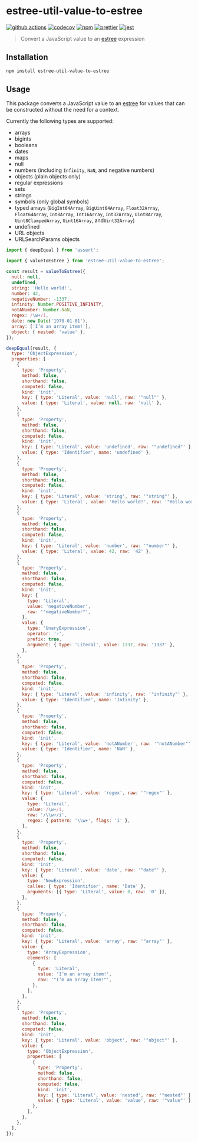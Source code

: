 # estree-util-value-to-estree

[![github actions][github actions badge]][github actions] [![codecov][codecov badge]][codecov]
[![npm][npm badge]][npm] [![prettier][prettier badge]][prettier] [![jest][jest badge]][jest]

> Convert a JavaScript value to an [estree][] expression

## Installation

```sh
npm install estree-util-value-to-estree
```

## Usage

This package converts a JavaScript value to an [estree][] for values that can be constructed without
the need for a context.

Currently the following types are supported:

- arrays
- bigints
- booleans
- dates
- maps
- null
- numbers (including `Infinity`, `NaN`, and negative numbers)
- objects (plain objects only)
- regular expressions
- sets
- strings
- symbols (only global symbols)
- typed arrays (`BigInt64Array`, `BigUint64Array`, `Float32Array`, `Float64Array`, `Int8Array`,
  `Int16Array`, `Int32Array`, `Uint8Array`, `Uint8ClampedArray`, `Uint16Array`, and`Uint32Array`)
- undefined
- URL objects
- URLSearchParams objects

```js
import { deepEqual } from 'assert';

import { valueToEstree } from 'estree-util-value-to-estree';

const result = valueToEstree({
  null: null,
  undefined,
  string: 'Hello world!',
  number: 42,
  negativeNumber: -1337,
  infinity: Number.POSITIVE_INFINITY,
  notANumber: Number.NaN,
  regex: /\w+/i,
  date: new Date('1970-01-01'),
  array: ['I’m an array item!'],
  object: { nested: 'value' },
});

deepEqual(result, {
  type: 'ObjectExpression',
  properties: [
    {
      type: 'Property',
      method: false,
      shorthand: false,
      computed: false,
      kind: 'init',
      key: { type: 'Literal', value: 'null', raw: '"null"' },
      value: { type: 'Literal', value: null, raw: 'null' },
    },
    {
      type: 'Property',
      method: false,
      shorthand: false,
      computed: false,
      kind: 'init',
      key: { type: 'Literal', value: 'undefined', raw: '"undefined"' },
      value: { type: 'Identifier', name: 'undefined' },
    },
    {
      type: 'Property',
      method: false,
      shorthand: false,
      computed: false,
      kind: 'init',
      key: { type: 'Literal', value: 'string', raw: '"string"' },
      value: { type: 'Literal', value: 'Hello world!', raw: '"Hello world!"' },
    },
    {
      type: 'Property',
      method: false,
      shorthand: false,
      computed: false,
      kind: 'init',
      key: { type: 'Literal', value: 'number', raw: '"number"' },
      value: { type: 'Literal', value: 42, raw: '42' },
    },
    {
      type: 'Property',
      method: false,
      shorthand: false,
      computed: false,
      kind: 'init',
      key: {
        type: 'Literal',
        value: 'negativeNumber',
        raw: '"negativeNumber"',
      },
      value: {
        type: 'UnaryExpression',
        operator: '-',
        prefix: true,
        argument: { type: 'Literal', value: 1337, raw: '1337' },
      },
    },
    {
      type: 'Property',
      method: false,
      shorthand: false,
      computed: false,
      kind: 'init',
      key: { type: 'Literal', value: 'infinity', raw: '"infinity"' },
      value: { type: 'Identifier', name: 'Infinity' },
    },
    {
      type: 'Property',
      method: false,
      shorthand: false,
      computed: false,
      kind: 'init',
      key: { type: 'Literal', value: 'notANumber', raw: '"notANumber"' },
      value: { type: 'Identifier', name: 'NaN' },
    },
    {
      type: 'Property',
      method: false,
      shorthand: false,
      computed: false,
      kind: 'init',
      key: { type: 'Literal', value: 'regex', raw: '"regex"' },
      value: {
        type: 'Literal',
        value: /\w+/i,
        raw: '/\\w+/i',
        regex: { pattern: '\\w+', flags: 'i' },
      },
    },
    {
      type: 'Property',
      method: false,
      shorthand: false,
      computed: false,
      kind: 'init',
      key: { type: 'Literal', value: 'date', raw: '"date"' },
      value: {
        type: 'NewExpression',
        callee: { type: 'Identifier', name: 'Date' },
        arguments: [{ type: 'Literal', value: 0, raw: '0' }],
      },
    },
    {
      type: 'Property',
      method: false,
      shorthand: false,
      computed: false,
      kind: 'init',
      key: { type: 'Literal', value: 'array', raw: '"array"' },
      value: {
        type: 'ArrayExpression',
        elements: [
          {
            type: 'Literal',
            value: 'I’m an array item!',
            raw: '"I’m an array item!"',
          },
        ],
      },
    },
    {
      type: 'Property',
      method: false,
      shorthand: false,
      computed: false,
      kind: 'init',
      key: { type: 'Literal', value: 'object', raw: '"object"' },
      value: {
        type: 'ObjectExpression',
        properties: [
          {
            type: 'Property',
            method: false,
            shorthand: false,
            computed: false,
            kind: 'init',
            key: { type: 'Literal', value: 'nested', raw: '"nested"' },
            value: { type: 'Literal', value: 'value', raw: '"value"' },
          },
        ],
      },
    },
  ],
});
```

[codecov badge]:
  https://codecov.io/gh/remcohaszing/estree-util-value-to-estree/branch/main/graph/badge.svg
[codecov]: https://codecov.io/gh/remcohaszing/estree-util-value-to-estree
[estree]: https://github.com/estree/estree
[github actions badge]:
  https://github.com/remcohaszing/estree-util-value-to-estree/actions/workflows/ci.yaml/badge.svg
[github actions]:
  https://github.com/remcohaszing/estree-util-value-to-estree/actions/workflows/ci.yaml
[jest badge]: https://jestjs.io/img/jest-badge.svg
[jest]: https://jestjs.io
[npm badge]: https://img.shields.io/npm/v/estree-util-value-to-estree
[npm]: https://www.npmjs.com/package/estree-util-value-to-estree
[prettier badge]: https://img.shields.io/badge/code_style-prettier-ff69b4.svg
[prettier]: https://prettier.io
